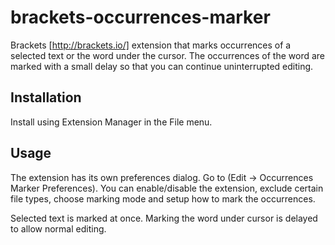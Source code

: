 brackets-occurrences-marker
===========================

Brackets [http://brackets.io/] extension that marks occurrences of a selected text or the word under the cursor. The occurrences of the word are marked with a small delay so that you can continue uninterrupted editing.


Installation
------------

Install using Extension Manager in the File menu.


Usage
-----

The extension has its own preferences dialog. Go to (Edit -> Occurrences Marker Preferences). You can enable/disable the extension, exclude certain file types, choose marking mode and setup how to mark the occurrences.

Selected text is marked at once. Marking the word under cursor is delayed to allow normal editing.
